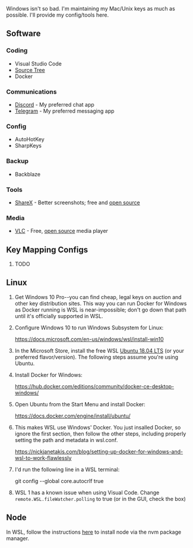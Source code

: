 Windows isn't so bad. I'm maintaining my Mac/Unix keys as much as possible. I'll provide my config/tools here.

## Software
### Coding
- Visual Studio Code
- [Source Tree](https://www.sourcetreeapp.com/)
- Docker
### Communications
- [Discord](https://discord.com/) - My preferred chat app
- [Telegram](https://telegram.org/) - My preferred messaging app
### Config
- AutoHotKey
- SharpKeys
### Backup
- Backblaze
### Tools
- [ShareX](https://getsharex.com/) - Better screenshots; free and [open source](https://github.com/ShareX/ShareX)
### Media
- [VLC](https://www.videolan.org/) - Free, [open source](https://code.videolan.org/explore/projects/starred) media player

## Key Mapping Configs

1. TODO

## Linux

1. Get Windows 10 Pro--you can find cheap, legal keys on auction and other key distribution sites. This way you can run Docker for Windows as Docker running is WSL is near-impossible; don't go down that path until it's officially supported in WSL.

1. Configure Windows 10 to run Windows Subsystem for Linux:

    https://docs.microsoft.com/en-us/windows/wsl/install-win10

1. In the Microsoft Store, install the free WSL [Ubuntu 18.04 LTS](https://www.microsoft.com/store/apps/9N9TNGVNDL3Q) (or your preferred flavor/version). The following steps assume you're using Ubuntu.

1. Install Docker for Windows:

    https://hub.docker.com/editions/community/docker-ce-desktop-windows/

1. Open Ubuntu from the Start Menu and install Docker:

    https://docs.docker.com/engine/install/ubuntu/

1. This makes WSL use Windows' Docker. You just insalled Docker, so ignore the first section, then follow the other steps, including properly setting the path and metadata in wsl.conf.

    https://nickjanetakis.com/blog/setting-up-docker-for-windows-and-wsl-to-work-flawlessly

1. I'd run the following line in a WSL terminal:

    git config --global core.autocrlf true
    
1. WSL 1 has a known issue when using Visual Code. Change `remote.WSL.fileWatcher.polling` to true (or in the GUI, check the box)

## Node

In WSL, follow the instructions [here](https://github.com/nvm-sh/nvm) to install node via the nvm package manager.
